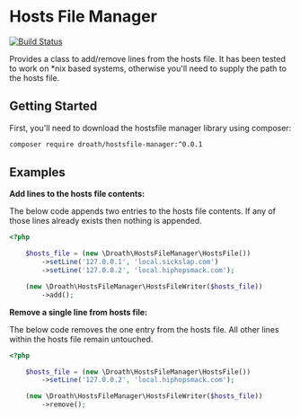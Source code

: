 # Hosts File Manager

[![Build Status](https://travis-ci.org/droath/hostsfile-manager.svg?branch=master)](https://travis-ci.org/droath/hostsfile-manager)

Provides a class to add/remove lines from the hosts file. It has been tested to work on *nix based systems, otherwise you'll need to supply the path to the hosts file.


## Getting Started

First, you'll need to download the hostsfile manager library using composer:

```bash
composer require droath/hostsfile-manager:^0.0.1
```

## Examples

**Add lines to the hosts file contents:**

The below code appends two entries to the hosts file contents. If any of those lines already exists then nothing is appended.

```php
<?php

    $hosts_file = (new \Droath\HostsFileManager\HostsFile())
        ->setLine('127.0.0.1', 'local.sickslap.com')
        ->setLine('127.0.0.2', 'local.hiphopsmack.com');

    (new \Droath\HostsFileManager\HostsFileWriter($hosts_file))
        ->add();
```


**Remove a single line from hosts file:**

The below code removes the one entry from the hosts file. All other lines within the hosts file remain untouched.

```php
<?php

    $hosts_file = (new \Droath\HostsFileManager\HostsFile())
        ->setLine('127.0.0.2', 'local.hiphopsmack.com');

    (new \Droath\HostsFileManager\HostsFileWriter($hosts_file))
        ->remove();
```


